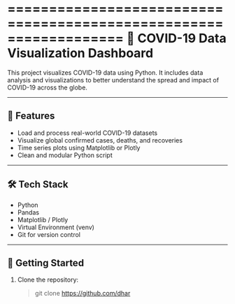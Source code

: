 ==================================================================
🦠 COVID-19 Data Visualization Dashboard
==================================================================

This project visualizes COVID-19 data using Python. It includes data analysis and visualizations to better understand the spread and impact of COVID-19 across the globe.

------------------------------------------------------------------
📌 Features
------------------------------------------------------------------

- Load and process real-world COVID-19 datasets
- Visualize global confirmed cases, deaths, and recoveries
- Time series plots using Matplotlib or Plotly
- Clean and modular Python script

------------------------------------------------------------------
🛠️ Tech Stack
------------------------------------------------------------------

- Python
- Pandas
- Matplotlib / Plotly
- Virtual Environment (venv)
- Git for version control

------------------------------------------------------------------
🚀 Getting Started
------------------------------------------------------------------

1. Clone the repository:
   > git clone https://github.com/dhar
